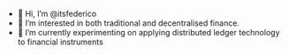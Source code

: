 - 👋 Hi, I’m @itsfederico
- 👀 I’m interested in both traditional and decentralised finance. 
- 🌱 I’m currently experimenting on applying distributed ledger technology to financial instruments

<!---
itsfederico/itsfederico is a ✨ special ✨ repository because its `README.md` (this file) appears on your GitHub profile.
You can click the Preview link to take a look at your changes.
--->
